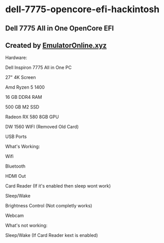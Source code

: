 # dell-7775-opencore-efi-hackintosh
## Dell 7775 All in One OpenCore EFI

## Created by [EmulatorOnline.xyz](EmulatorOnline.xyz)

Hardware: 

Dell Inspiron 7775 All in One PC

27" 4K Screen

Amd Ryzen 5 1400 

16 GB DDR4 RAM

500 GB M2 SSD

Radeon RX 580 8GB GPU

DW 1560 WIFI (Removed Old Card)

USB Ports



What's Working:


Wifi

Bluetooth

HDMI Out

Card Reader (If it's enabled then sleep wont work)

Sleep/Wake

Brightness Control (Not completly works)

Webcam


What's not working:

Sleep/Wake (If Card Reader kext is enabled)
